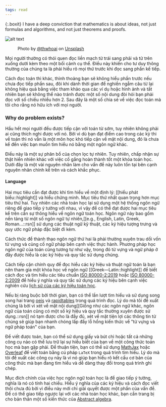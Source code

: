 ```yaml
---
tags: read
---
```


{:.boxit}
I have a deep conviction that mathematics is about ideas, not just formulas and algorithms, and not just theorems and proofs.

![alt text](https://images.unsplash.com/photo-1578667343354-26a1de5bfe5a?ixlib=rb-1.2.1&ixid=eyJhcHBfaWQiOjEyMDd9&auto=format&fit=crop&w=1650&q=80 "Reading book")
<figure>
  <figcaption>Photo by <a href="https://unsplash.com/@thwhoai">@thwhoai</a> on <a href="https://unsplash.com/">Unsplash</a></figcaption>
</figure>

<p class="drop-cap">M<span>ọi người thường có thói quen đọc liền mạch từ trái sang phải và từ trên xuống dưới kèm theo một bối cảnh cụ thể. Điều này khiến cho tư duy thông thường của chúng ta là phải hiểu rõ mọi thứ trước khi đọc sang phần kế tiếp.</span></p>

Cách đọc toán thì khác, thỉnh thoảng bạn sẽ không hiểu phần trước nếu chưa đọc tiếp phần sau, đôi khi dành thời gian để nghiền ngẫm câu từ lại không hiệu quả bằng việc tham khảo qua các ví dụ hoặc hình ảnh và tất nhiên bạn sẽ không thể nào tránh được một số nội dung đòi hỏi bạn phải đọc với số chiều nhiều hơn 2. Sau đây là một số chia sẻ về việc đọc toán mà tôi cho rằng nó hữu ích với mọi người.

### Why do problem exists?

Hầu hết mọi người đều được tiếp cận với toán từ sớm, tuy nhiên không phải ai cũng thích nghi được với nó. Bởi vì dù bạn đạt điểm cao trong các kỳ thi về toán thì nó vẫn là một môn học khó tiếp cận về mặt nội dung, đó là chưa kể đến việc bạn muốn tìm hiểu nó bằng một ngôn ngữ khác.

Điều này là một sự phân bổ của chọn lọc tự nhiên. Tuy nhiên, chấp nhận sự thật hiển nhiên khác với việc cố gắng hoàn thành tốt một khóa toán học. Dưới đây là một vài nguyên nhân làm cho vấn đề này luôn tồn tại bên cạnh nguyên nhân chính kể trên và cách khắc phục.

#### Language

Hai mục tiêu cần đạt được khi tìm hiểu về một định lý: [[hiểu phát biểu::highlight]] và hiểu chứng minh. Mục tiêu thứ nhất quan trọng hơn mục tiêu thứ hai. Tuy nhiên các nhà toán học lại sử dụng một hệ thống ngôn ngữ riêng để giao tiếp ý tưởng với nhau, vì vậy để có thể đạt được hai mục tiêu kể trên cần sự thông hiểu về ngôn ngữ toán học. Ngôn ngữ này bao gồm nền tảng từ một số ngôn ngữ tự nhiên,[[e.g., English, Latin, Greek, Roman...::rsn]] sử dụng các thuật ngữ kỹ thuật, các ký hiệu tượng trưng và quy ước ngữ pháp đặc biệt đi kèm.

Cách thức để thành thạo ngôn ngữ thứ hai là phải thường xuyên trau dồi vốn từ vựng và củng cố ngữ pháp bên cạnh việc thực hành. Phương pháp học ngôn ngữ của toán cũng tương tự như vậy, trong đó từ vựng và ngữ pháp ở đây được hiểu là các ký hiệu và quy tắc sử dụng chúng. 

Cách tiếp cận chính quy để đọc hiểu các ký hiệu và thuật ngữ toán là bạn nên tham gia một khóa học về ngôn ngữ [[Greek—Latin::highlight]] để biết cách đọc và tìm hiểu các tiêu chuẩn [ISO 80000-2:2019](https://www.iso.org/standard/64973.html) hoặc [ISO 80000-2:2009](https://people.engr.ncsu.edu/jwilson/files/mathsigns.pdf) để hiểu ý nghĩa và quy tắc sử dụng các ký hiệu bên cạnh việc nghiên cứu [lịch sử của các ký hiệu toán học](https://web.archive.org/web/20060821061824/http://www.roma.unisa.edu.au/07305/symbols.htm#Inequality). 



Nếu bị ràng buộc bởi thời gian, bạn có thể lần lượt tìm hiểu và sử dụng song song hai trang [oeis](https://oeis.org/wiki/List_of_LaTeX_mathematical_symbols) và [rapidtables](https://www.rapidtables.com/math/symbols/Basic_Math_Symbols.html) trong quá trình đọc. Lý do mà tôi đề xuất chúng là bởi vì xét về mặt nội dung[[Giống như các ngôn ngữ khác, ngôn ngữ của toán cũng có một số ký hiệu và quy tắc thường xuyên được sử dụng.::rsn]] nó tạm được cho là đầy đủ, xét về mặt tiện lợi các thông tin từ chúng sẽ giúp bạn nhanh chóng lấp đầy lỗ hổng kiến thức về "từ vựng và ngữ pháp toán" của bạn.

Để viết được toán, bạn có thể sử dụng giấy và bút chì hoặc tất cả những công cụ nào có thể lưu trữ lại sự hiểu biết của bạn về một công thức toán học mà bạn gặp phải. Để thuận tiện, bạn có thể sử dụng [MathJax](https://mathjax.github.io/MathJax-demos-web/input-tex2chtml.html) hoặc [Overleaf](https://www.overleaf.com/) để viết toán bằng cú pháp `LaTeX` trong quá trình tìm hiểu. Lý do mà tôi đề xuất các công cụ này là vì nó giúp bạn hiểu rõ kết cấu cơ bản của công thức mà bạn đang tìm hiểu và dễ dàng thay đổi trong quá trình ghi chép.

Mục đích chính của việc học ngôn ngữ toán học là để giao tiếp ý tưởng, nghĩa là nó có tính hai chiều. Hiểu ý nghĩa của các ký hiệu và cách đọc viết thôi chưa đủ bởi vì điều này mới chỉ giải quyết được một phần của vấn đề. Để có thể giao tiếp ngược lại với các nhà toán học khác, bạn cần trang bị cho bản thân một số kiến thức của [Abstract algebra](https://quicklook.netlify.app/notes/abstract-algebra).
